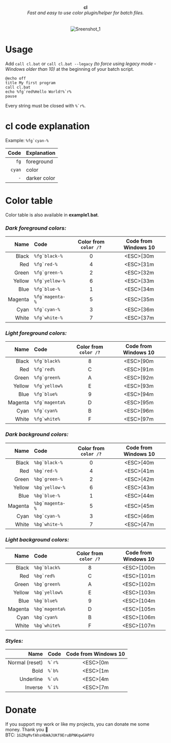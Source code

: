 <p align="center">
	<b>cl</b>
	<br>
	<i>Fast and easy to use color plugin/helper for batch files.</i>
	<br><br><br>
	<img alt="Sreenshot_1" src="https://user-images.githubusercontent.com/48186982/62566409-2e665700-b889-11e9-88b5-fb833830cf2d.png">
</p>

# Usage
Add `call cl.bat` or `call cl.bat --legacy` *(to force using legacy mode - Windows older than 10)* at the beginning of your batch script.

```batchfile
@echo off
title My first program
call cl.bat
echo %fg`red%Hello World!%`r%
pause
```

Every string must be closed with ```%`r%```.

# cl code explanation
Example: ```%fg`cyan-%```

Code | Explanation
---: | :---
```fg``` | foreground
```cyan``` | color
```-``` | darker color

# Color table
Color table is also available in **example1.bat**.

### *Dark foreground colors:*

Name | Code | Color from `color /?` | Code from Windows 10
---: | :--- | :---: | :---:
Black | ```%fg`black-%``` | 0 | \<ESC>[30m
Red | ```%fg`red-%``` | 4 | \<ESC>[31m
Green | ```%fg`green-%``` | 2 | \<ESC>[32m
Yellow | ```%fg`yellow-%``` | 6 | \<ESC>[33m
Blue | ```%fg`blue-%``` | 1 | \<ESC>[34m
Magenta  | ```%fg`magenta-%``` | 5 | \<ESC>[35m
Cyan | ```%fg`cyan-%``` | 3 | \<ESC>[36m
White | ```%fg`white-%``` | 7 | \<ESC>[37m

### *Light foreground colors:*

Name | Code | Color from `color /?` | Code from Windows 10
---: | :--- | :---: | :---:
Black | ```%fg`black%``` | 8 | \<ESC>[90m
Red | ```%fg`red%``` | C | \<ESC>[91m
Green | ```%fg`green%``` | A | \<ESC>[92m
Yellow | ```%fg`yellow%``` | E | \<ESC>[93m
Blue | ```%fg`blue%``` | 9 | \<ESC>[94m
Magenta  | ```%fg`magenta%``` | D | \<ESC>[95m
Cyan | ```%fg`cyan%``` | B | \<ESC>[96m
White | ```%fg`white%``` | F | \<ESC>[97m

### *Dark background colors:*

Name | Code | Color from `color /?` | Code from Windows 10
---: | :--- | :---: | :---:
Black | ```%bg`black-%``` | 0 | \<ESC>[40m
Red | ```%bg`red-%``` | 4 | \<ESC>[41m
Green | ```%bg`green-%``` | 2 | \<ESC>[42m
Yellow | ```%bg`yellow-%``` | 6 | \<ESC>[43m
Blue | ```%bg`blue-%``` | 1 | \<ESC>[44m
Magenta  | ```%bg`magenta-%``` | 5 | \<ESC>[45m
Cyan | ```%bg`cyan-%``` | 3 | \<ESC>[46m
White | ```%bg`white-%``` | 7 | \<ESC>[47m

### *Light background colors:*

Name | Code | Color from `color /?` | Code from Windows 10
---: | :--- | :---: | :---:
Black | ```%bg`black%``` | 8 | \<ESC>[100m
Red | ```%bg`red%``` | C | \<ESC>[101m
Green | ```%bg`green%``` | A | \<ESC>[102m
Yellow | ```%bg`yellow%``` | E | \<ESC>[103m
Blue | ```%bg`blue%``` | 9 | \<ESC>[104m
Magenta  | ```%bg`magenta%``` | D | \<ESC>[105m
Cyan | ```%bg`cyan%``` | B | \<ESC>[106m
White | ```%bg`white%``` | F | \<ESC>[107m

### *Styles:*

Name | Code | Code from Windows 10
---: | :--- | :---:
Normal (reset) | ```%`r%``` | \<ESC>[0m
Bold | ```%`b%``` | \<ESC>[1m
Underline | ```%`u%``` | \<ESC>[4m
Inverse | ```%`i%``` | \<ESC>[7m

# Donate
If you support my work or like my projects, you can donate me some money. Thank you 💙\
BTC: `1GZRqMvfAhsHbWAJUKf9EruBPNKqwGAPFU`
